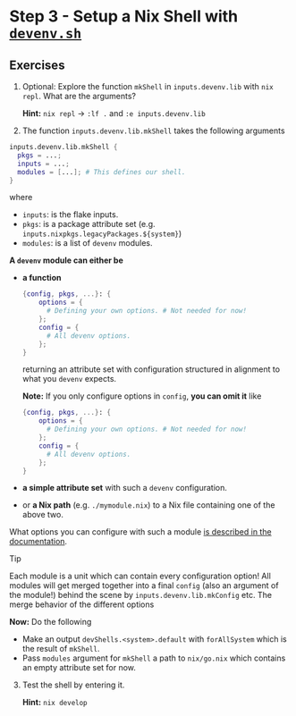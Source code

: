 # Step 3 - Setup a Nix Shell with [`devenv.sh`](https://devenv.sh)

## Exercises

1. Optional: Explore the function `mkShell` in `inputs.devenv.lib` with
   `nix repl`. What are the arguments?

   **Hint:** `nix repl` -> `:lf .` and `:e inputs.devenv.lib`

2. The function `inputs.devenv.lib.mkShell` takes the following arguments

```nix
inputs.devenv.lib.mkShell {
  pkgs = ...;
  inputs = ...;
  modules = [...]; # This defines our shell.
}
```

where

- `inputs`: is the flake inputs.
- `pkgs`: is a package attribute set (e.g.
  `inputs.nixpkgs.legacyPackages.${system}`)
- `modules`: is a list of `devenv` modules.

**A `devenv` module can either be**

- **a function**

  ```nix
  {config, pkgs, ...}: {
      options = {
        # Defining your own options. # Not needed for now!
      };
      config = {
        # All devenv options.
      };
  }
  ```

  returning an attribute set with configuration structured in alignment to what
  you `devenv` expects.

  **Note:** If you only configure options in `config`, **you can omit it** like

  ```nix
  {config, pkgs, ...}: {
      options = {
        # Defining your own options. # Not needed for now!
      };
      config = {
        # All devenv options.
      };
  }
  ```

- **a simple attribute set** with such a `devenv` configuration.

- or **a Nix path** (e.g. `./mymodule.nix`) to a Nix file containing one of the
  above two.

What options you can configure with such a module
[is described in the documentation](https://devenv.sh/reference/options/).

> [!TIP]
>
> Each module is a unit which can contain every configuration option! All
> modules will get merged together into a final `config` (also an argument of
> the module!) behind the scene by `inputs.devenv.lib.mkConfig` etc. The merge
> behavior of the different options

**Now:** Do the following

- Make an output `devShells.<system>.default` with `forAllSystem` which is the
  result of `mkShell`.
- Pass `modules` argument for `mkShell` a path to `nix/go.nix` which contains an
  empty attribute set for now.

3. Test the shell by entering it.

   **Hint:** `nix develop`
